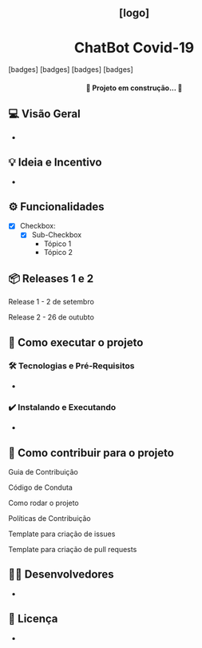 
<h2 align="center">[logo]</h2>
<h1 align="center">ChatBot Covid-19</h1>

[badges] [badges] [badges] [badges] 

<h4 align="center"> 
	🚧  Projeto em construção...  🚧
</h4>

## 💻 Visão Geral
-

## 💡 Ideia e Incentivo
-

## ⚙️ Funcionalidades
- [x] Checkbox:
  - [x] Sub-Checkbox
    - Tópico 1
    - Tópico 2

## 📦 Releases 1 e 2
  Release 1 - 2 de setembro
  
  Release 2 - 26 de outubto

## 🚀 Como executar o projeto
### 🛠 Tecnologias e Pré-Requisitos
-

### ✔️ Instalando e Executando
-

## 🤝 Como contribuir para o projeto

Guia de Contribuição

Código de Conduta

Como rodar o projeto

Políticas de Contribuição

Template para criação de issues

Template para criação de pull requests

## 👨‍💻 Desenvolvedores
-

## 📝 Licença
-
